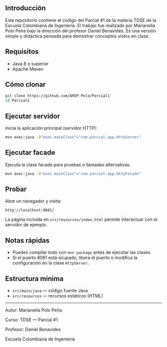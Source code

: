 ## Introducción

Este repositorio contiene el código del Parcial #1 de la materia TDSE de la
Escuela Colombiana de Ingeniería. El trabajo fue realizado por Marianella Polo
Peña bajo la dirección del profesor Daniel Benavides. Es una versión simple y
didáctica pensada para demostrar conceptos vistos en clase.

## Requisitos

- Java 8 o superior
- Apache Maven

## Cómo clonar

```bash
git clone https://github.com/AREP-Polo/Parcial1
cd Parcial1
```

## Ejecutar servidor

Inicia la aplicación principal (servidor HTTP):

```bash
mvn exec:java -D"exec.mainClass"="com.parcial.app.HttpServer"
```

## Ejecutar facade

Ejecuta la clase facade para pruebas o llamadas alternativas:

```bash
mvn exec:java -D"exec.mainClass"="com.parcial.app.HttpFacade"
```

## Probar

Abre un navegador y visita:

```
http://localhost:8081/
```

La página incluida en `src/resources/index.html` permite interactuar con el
servidor de ejemplo.

## Notas rápidas

- Puedes compilar todo con `mvn package` antes de ejecutar las clases.
- Si el puerto 8081 está ocupado, libera el puerto o modifica la configuración
	en la clase `HttpServer`.

## Estructura mínima

- `src/main/java` — código fuente Java
- `src/resources` — recursos estáticos (HTML)

---

Autor: Marianella Polo Peña

Curso: TDSE — Parcial #1

Profesor: Daniel Benavides

Escuela Colombiana de Ingeniería

